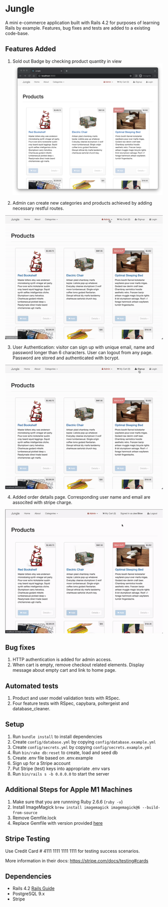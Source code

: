 # Jungle

A mini e-commerce application built with Rails 4.2 for purposes of learning Rails by example. Features, bug fixes and tests are added to a existing code-base. 

## Features Added
1. Sold out Badge by checking product quantity in view
!["home-page"](https://github.com/Roy7384/jungle-rails/blob/master/docs/home%20page.png?raw=true) 

2. Admin can create new categories and products achieved by adding necessary restful routes.

<p align="center">
  <img src="https://github.com/Roy7384/jungle-rails/blob/master/docs/admin.gif?raw=true" />
</p>

3. User Authentication: visitor can sign up with unique email, name and password longer than 6 characters. User can logout from any page. Password are stored and authenticated with bcrypt.

<p align="center">
  <img src="https://github.com/Roy7384/jungle-rails/blob/master/docs/user.gif?raw=true" />
</p>

4. Added order details page. Corresponding user name and email are associted with stripe charge.

<p align="center">
  <img src="https://github.com/Roy7384/jungle-rails/blob/master/docs/orders.gif?raw=true" />
</p>

## Bug fixes
1. HTTP authentication is added for admin access.
2. When cart is empty, remove checkout related elements. Display message about empty cart and link to home page.

## Automated tests
1. Product and user model validation tests with RSpec.
2. Four feature tests with RSpec, capybara, poltergeist and database_cleaner.

## Setup

1. Run `bundle install` to install dependencies
2. Create `config/database.yml` by copying `config/database.example.yml`
3. Create `config/secrets.yml` by copying `config/secrets.example.yml`
4. Run `bin/rake db:reset` to create, load and seed db
5. Create .env file based on .env.example
6. Sign up for a Stripe account
7. Put Stripe (test) keys into appropriate .env vars
8. Run `bin/rails s -b 0.0.0.0` to start the server

## Additional Steps for Apple M1 Machines

1. Make sure that you are runnning Ruby 2.6.6 (`ruby -v`)
1. Install ImageMagick `brew install imagemagick imagemagick@6 --build-from-source`
2. Remove Gemfile.lock
3. Replace Gemfile with version provided [here](https://gist.githubusercontent.com/FrancisBourgouin/831795ae12c4704687a0c2496d91a727/raw/ce8e2104f725f43e56650d404169c7b11c33a5c5/Gemfile)

## Stripe Testing

Use Credit Card # 4111 1111 1111 1111 for testing success scenarios.

More information in their docs: <https://stripe.com/docs/testing#cards>

## Dependencies

* Rails 4.2 [Rails Guide](http://guides.rubyonrails.org/v4.2/)
* PostgreSQL 9.x
* Stripe
